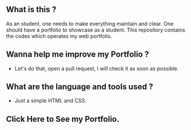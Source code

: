 ## What is this ?

As an student, one needs to make everything maintain and clear.
One should have a portfolio to showcase as a student. This repository
contains the codes which operates my web portfolio.

## Wanna help me improve my Portfolio ?

- Let's do that, open a pull request, I will check it
as soon as possible.

## What are the language and tools used ?

- Just a simple HTML and CSS.

## Click Here to See my Portfolio.
